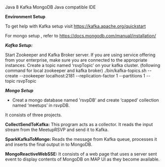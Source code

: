 
Java 8
Kafka
MongoDB
Java compatible IDE

__Environment Setup__


To get help with Kafka setup visit https://kafka.apache.org/quickstart

For mongo setup , refer to https://docs.mongodb.com/manual/installation/


___Kafka Setup:___

Start Zookeeper and Kafka Broker server. If you are using service offering from your enterprise, make sure you are connected to the appropriate instances.
Create a topic named ‘rsvpTopic’ on your kafka cluster. (following command for local zookeeper and kafka broker)
./bin/kafka-topics.sh --create --zookeeper localhost:2181 --replication-factor 1 --partitions 1 --topic rsvpTopic

___Mongo Setup___
* Creat a mongo database named 'rsvpDB' and create ‘capped’ collection named ‘meetups’ in  rsvpDB.


It consists of three projects.


__CollectSendToKafka:__
This program acts as a collector. It reads the input stream from the MeetupRSVP and send it to Kafka.

__SparkKafkaToMongo:__
Reads the message from Kafka queue, processes it and inserts the final output in to MongoDB.

__MongoReactiveWebSSE:__
It consists of a web page that uses a server sent event to display contents of MongoDB on MAP UI as they become available.

